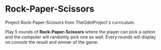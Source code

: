 # Rock-Paper-Scissors
Project Rock-Paper-Scissors from TheOdinProject's curriculum.

Play 5 rounds of **Rock-Paper-Scissors** where the player can pick a option and the computer will randomly pick one as well.
Every rounds will display on _console_ the result and winner of the game.

